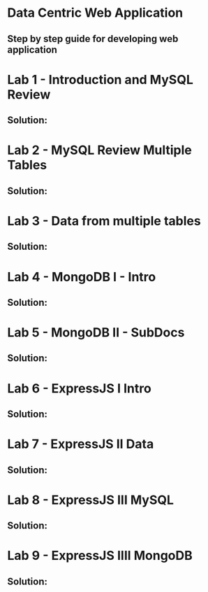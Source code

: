 # Data Centric Web Application
## Step by step guide for developing web application

# Lab 1 - Introduction and MySQL Review 
## Solution:
# Lab 2 - MySQL Review Multiple Tables
## Solution: 
# Lab 3 - Data from multiple tables
## Solution:          
# Lab 4 - MongoDB I - Intro
## Solution:
# Lab 5 - MongoDB II - SubDocs
## Solution:
# Lab 6 - ExpressJS I Intro
## Solution:
# Lab 7 - ExpressJS II Data
## Solution:
# Lab 8 - ExpressJS III MySQL 
## Solution:
# Lab 9 - ExpressJS IIII MongoDB
## Solution:

